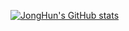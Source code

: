 [![JongHun's GitHub stats](https://github-readme-stats.vercel.app/api?username=JongHunYu)](https://github.com/anuraghazra/github-readme-stats)
